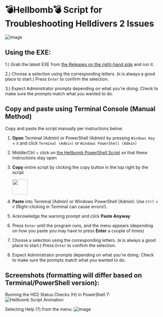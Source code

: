 # 💣Hellbomb💣 Script for Troubleshooting Helldivers 2 Issues

![image](https://github.com/user-attachments/assets/d06b4f0f-e0dc-4aec-a1ff-fe85f5f00d36)

## Using the EXE:

1.) Grab the latest EXE from [the Releases on the right-hand side](https://github.com/helldivers2fixes/HellbombScript/releases) and run it.

2.) Choose a selection using the corresponding letters. (``H`` is always a good place to start.) Press ``Enter`` to confirm the selection.

3.) Expect Administrator prompts depending on what you're doing. Check to make sure the prompts match what you wanted to do.

## Copy and paste using Terminal Console (Manual Method)
Copy and paste the script manually per instructions below.

 1. **Open** Terminal (Admin) or PowerShell (Admin) by pressing `Windows Key` + `X` and click `Terminal (Admin)` or `Windows PowerShell (Admin)`
 2. Middle/Ctrl + click on [the Hellbomb PowerShell Script](https://github.com/helldivers2fixes/HellbombScript/blob/main/Hellbomb%20Script.ps1) so that these instructions stay open
 3. **Copy** entire script by clicking the copy button in the top right by the script
    
       <img src = "https://github.com/helldivers2fixes/HellbombScript/assets/166264070/5a600b1c-64f6-4956-ba2f-f82c9a317f81" height=50>
       
 4. **Paste** into Terminal (Admin) or Windows PowerShell (Admin). Use ``Ctrl`` + ``V`` (Right-clicking in Terminal can cause errors!).
 5. Acknowledge the warning prompt and click **Paste Anyway**
 6. Press ``Enter`` until the program runs, and the menu appears (depending on how you paste you may have to press **Enter** a couple of times)         
 7. Choose a selection using the corresponding letters. (``H`` is always a good place to start.) Press ``Enter`` to confirm the selection.
 8. Expect Administrator prompts depending on what you're doing. Check to make sure the prompts match what you wanted to do.

## Screenshots (formatting will differ based on Terminal/PowerShell version):

Running the HD2 Status Checks (H) in PowerShell 7:
![Hellbomb Script Animation](https://github.com/user-attachments/assets/9eb51d3f-2140-4e02-afe9-450b056c00f8)


Selecting Help (?) from the menu:
![image](https://github.com/user-attachments/assets/c78138ca-8c30-4a26-8fa1-a8fef313e4b0)

